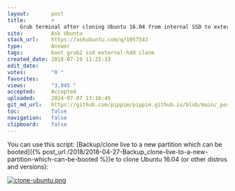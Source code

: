 ```yaml
---
layout:       post
title:        >
    Grub terminal after cloning Ubuntu 16.04 from internal SSD to external HDD
site:         Ask Ubuntu
stack_url:    https://askubuntu.com/q/1057543
type:         Answer
tags:         boot grub2 ssd external-hdd clone
created_date: 2018-07-19 11:25:33
edit_date:    
votes:        "0 "
favorites:    
views:        "3,045 "
accepted:     Accepted
uploaded:     2024-07-07 13:16:45
git_md_url:   https://github.com/pippim/pippim.github.io/blob/main/_posts/2018/2018-07-19-Grub-terminal-after-cloning-Ubuntu-16.04-from-internal-SSD-to-external-HDD.md
toc:          false
navigation:   false
clipboard:    false
---
```


You can use this script: [Backup/clone live to a new partition which can be booted]({% post_url /2018/2018-04-27-Backup_clone-live-to-a-new-partition-which-can-be-booted %})e to clone Ubuntu 16.04 (or other distros and versions):


[![clone-ubuntu.png][1]][1]

  [1]: https://i.sstatic.net/MgM3p.png
